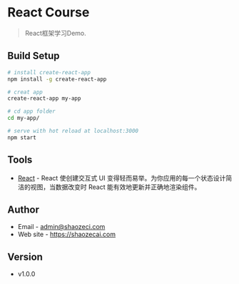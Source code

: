 # React Course
> React框架学习Demo.


## Build Setup

``` bash
# install create-react-app
npm install -g create-react-app

# creat app
create-react-app my-app

# cd app folder
cd my-app/

# serve with hot reload at localhost:3000
npm start
```

## Tools
- [React](https://react.docschina.org/) - React 使创建交互式 UI 变得轻而易举。为你应用的每一个状态设计简洁的视图，当数据改变时 React 能有效地更新并正确地渲染组件。

## Author
- Email - admin@shaozeci.com
- Web site - https://shaozecai.com

## Version
- v1.0.0